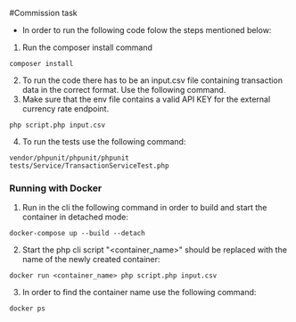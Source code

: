 #Commission task

- In order to run the following code folow the steps mentioned below:

1. Run the composer install command

```shell
composer install
```

2. To run the code there has to be an input.csv file containing transaction data in the correct format. Use the following command.
3. Make sure that the env file contains a valid API KEY for the external currency rate endpoint.

```shell
php script.php input.csv
```

4. To run the tests use the following command:

```shell
vendor/phpunit/phpunit/phpunit tests/Service/TransactionServiceTest.php
```

### Running with Docker

1. Run in the cli the following command in order to build and start the container in detached mode:

```shell
docker-compose up --build --detach
```

2. Start the php cli script "<container_name>" should be replaced with the name of the newly created container:

```shell
docker run <container_name> php script.php input.csv
```

3. In order to find the container name use the following command:

```shell
docker ps
```
